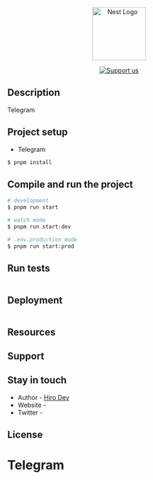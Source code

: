 <p align="center">
  <a href="http://nestjs.com/" target="blank"><img src="https://nestjs.com/img/logo-small.svg" width="120" alt="Nest Logo" /></a>
</p>

[circleci-image]: https://img.shields.io/circleci/build/github/nestjs/nest/master?token=abc123def456
[circleci-url]: https://circleci.com/gh/nestjs/nest

  <p align="center">
    <p align="center">
    <a href="https://opencollective.com/nest#sponsor"  target="_blank"><img src="https://img.shields.io/badge/Support%20us-Open%20Collective-41B883.svg" alt="Support us"></a>
  </p>

## Description
Telegram

## Project setup
- Telegram

```bash
$ pnpm install
```

## Compile and run the project

```bash
# development
$ pnpm run start

# watch mode
$ pnpm run start:dev

# .env.production mode
$ pnpm run start:prod
```

## Run tests

```bash

```

## Deployment


```bash
```

## Resources


## Support


## Stay in touch

- Author - [Hiro Dev](#)
- Website - 
- Twitter - 

## License

# Telegram

